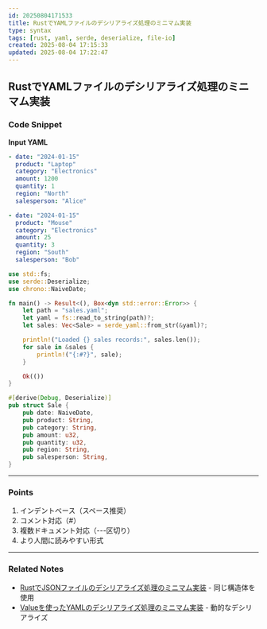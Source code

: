 ```yaml
---
id: 20250804171533
title: RustでYAMLファイルのデシリアライズ処理のミニマム実装
type: syntax
tags: [rust, yaml, serde, deserialize, file-io]
created: 2025-08-04 17:15:33
updated: 2025-08-04 17:22:47
---
```


## RustでYAMLファイルのデシリアライズ処理のミニマム実装

### Code Snippet

**Input YAML**

```yaml
- date: "2024-01-15"
  product: "Laptop"
  category: "Electronics"
  amount: 1200
  quantity: 1
  region: "North"
  salesperson: "Alice"

- date: "2024-01-15"
  product: "Mouse"
  category: "Electronics"
  amount: 25
  quantity: 3
  region: "South"
  salesperson: "Bob"
```

```rust
use std::fs;
use serde::Deserialize;
use chrono::NaiveDate;

fn main() -> Result<(), Box<dyn std::error::Error>> {
    let path = "sales.yaml";
    let yaml = fs::read_to_string(path)?;
    let sales: Vec<Sale> = serde_yaml::from_str(&yaml)?;

    println!("Loaded {} sales records:", sales.len());
    for sale in &sales {
        println!("{:#?}", sale);
    }

    Ok(())
}

#[derive(Debug, Deserialize)]
pub struct Sale {
    pub date: NaiveDate,
    pub product: String,
    pub category: String,
    pub amount: u32,
    pub quantity: u32,
    pub region: String,
    pub salesperson: String,
}
```

---

### Points

1. インデントベース（スペース推奨）
2. コメント対応（#）
3. 複数ドキュメント対応（---区切り）
4. より人間に読みやすい形式

---

### Related Notes

- [RustでJSONファイルのデシリアライズ処理のミニマム実装](./20250804163538.md) - 同じ構造体を使用
- [Valueを使ったYAMLのデシリアライズ処理のミニマム実装](./20250804173129.md) - 動的なデシリアライズ

